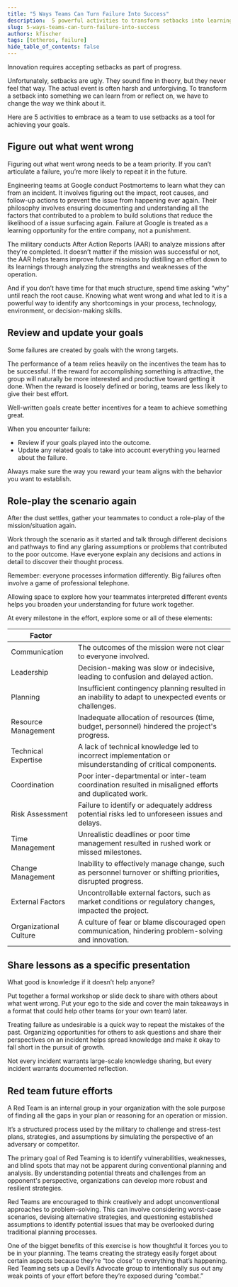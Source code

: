 ```yaml
---
title: "5 Ways Teams Can Turn Failure Into Success"
description:  5 powerful activities to transform setbacks into learning opportunities, helping your team grow stronger and more resilient in the pursuit of success.
slug: 5-ways-teams-can-turn-failure-into-success
authors: kfischer
tags: [tetheros, failure]
hide_table_of_contents: false
---  
```


Innovation requires accepting setbacks as part of progress.  

Unfortunately, setbacks are ugly.  They sound fine in theory, but they never feel that way.  The actual event is often harsh and unforgiving.  To transform a setback into something we can learn from or reflect on, we have to change the way we think about it.  

Here are 5 activities to embrace as a team to use setbacks as a tool for achieving your goals.  

## Figure out what went wrong  

Figuring out what went wrong needs to be a team priority.  If you can’t articulate a failure, you’re more likely to repeat it in the future.  

Engineering teams at Google conduct Postmortems to learn what they can from an incident.  It involves figuring out the impact, root causes, and follow-up actions to prevent the issue from happening ever again.  Their philosophy involves ensuring documenting and understanding all the factors that contributed to a problem to build solutions that reduce the likelihood of a issue surfacing again.  Failure at Google is treated as a learning opportunity for the entire company, not a punishment.  

The military conducts After Action Reports (AAR) to analyze missions after they’re completed.  It doesn’t matter if the mission was successful or not, the AAR helps teams improve future missions by distilling an effort down to its learnings through analyzing the strengths and weaknesses of the operation.  

And if you don’t have time for that much structure, spend time asking “why” until reach the root cause.  Knowing what went wrong and what led to it is a powerful way to identify any shortcomings in your process, technology, environment, or decision-making skills.  

## Review and update your goals  

Some failures are created by goals with the wrong targets.  

The performance of a team relies heavily on the incentives the team has to be successful.  If the reward for accomplishing something is attractive, the group will naturally be more interested and productive toward getting it done.  When the reward is loosely defined or boring, teams are less likely to give their best effort.  

Well-written goals create better incentives for a team to achieve something great.  

When you encounter failure:  

- Review if your goals played into the outcome.  
- Update any related goals to take into account everything you learned about the failure.  

Always make sure the way you reward your team aligns with the behavior you want to establish.  

## Role-play the scenario again  

After the dust settles, gather your teammates to conduct a role-play of the mission/situation again.  

Work through the scenario as it started and talk through different decisions and pathways to find any glaring assumptions or problems that contributed to the poor outcome.  Have everyone explain any decisions and actions in detail to discover their thought process.  

Remember: everyone processes information differently.  Big failures often involve a game of professional telephone.  
  
Allowing space to explore how your teammates interpreted different events helps you broaden your understanding for future work together.  

At every milestone in the effort, explore some or all of these elements:  
  
| Factor |  |  
| --- | --- |  
| Communication | The outcomes of the mission were not clear to everyone involved. |  
| Leadership | Decision-making was slow or indecisive, leading to confusion and delayed action. |  
| Planning | Insufficient contingency planning resulted in an inability to adapt to unexpected events or challenges. |  
| Resource Management | Inadequate allocation of resources (time, budget, personnel) hindered the project's progress. |  
| Technical Expertise | A lack of technical knowledge led to incorrect implementation or misunderstanding of critical components. |  
| Coordination | Poor inter-departmental or inter-team coordination resulted in misaligned efforts and duplicated work. |  
| Risk Assessment | Failure to identify or adequately address potential risks led to unforeseen issues and delays. |  
| Time Management | Unrealistic deadlines or poor time management resulted in rushed work or missed milestones. |  
| Change Management | Inability to effectively manage change, such as personnel turnover or shifting priorities, disrupted progress. |  
| External Factors | Uncontrollable external factors, such as market conditions or regulatory changes, impacted the project. |  
| Organizational Culture | A culture of fear or blame discouraged open communication, hindering problem-solving and innovation. |  
  
## Share lessons as a specific presentation  

What good is knowledge if it doesn’t help anyone?  

Put together a formal workshop or slide deck to share with others about what went wrong.  Put your ego to the side and cover the main takeaways in a format that could help other teams (or your own team) later.  

Treating failure as undesirable is a quick way to repeat the mistakes of the past.  Organizing opportunities for others to ask questions and share their perspectives on an incident helps spread knowledge and make it okay to fall short in the pursuit of growth.  

Not every incident warrants large-scale knowledge sharing, but every incident warrants documented reflection.  

## Red team future efforts  

A Red Team is an internal group in your organization with the sole purpose of finding all the gaps in your plan or reasoning for an operation or mission.  

It’s a structured process used by the military to challenge and stress-test plans, strategies, and assumptions by simulating the perspective of an adversary or competitor.  

The primary goal of Red Teaming is to identify vulnerabilities, weaknesses, and blind spots that may not be apparent during conventional planning and analysis. By understanding potential threats and challenges from an opponent's perspective, organizations can develop more robust and resilient strategies.  

Red Teams are encouraged to think creatively and adopt unconventional approaches to problem-solving. This can involve considering worst-case scenarios, devising alternative strategies, and questioning established assumptions to identify potential issues that may be overlooked during traditional planning processes.  

One of the bigget benefits of this exercise is how thoughtful it forces you to be in your planning.  The teams creating the strategy easily forget about certain aspects because they’re “too close” to everything that’s happening.  Red Teaming sets up a Devil’s Advocate group to intentionally sus out any weak points of your effort before they’re exposed during “combat.”